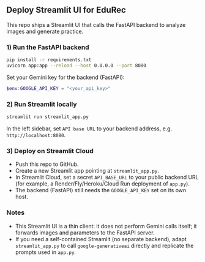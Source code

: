 ## Deploy Streamlit UI for EduRec

This repo ships a Streamlit UI that calls the FastAPI backend to analyze images and generate practice.

### 1) Run the FastAPI backend

```bash
pip install -r requirements.txt
uvicorn app:app --reload --host 0.0.0.0 --port 8080
```

Set your Gemini key for the backend (FastAPI):

```powershell
$env:GOOGLE_API_KEY = "<your_api_key>"
```

### 2) Run Streamlit locally

```bash
streamlit run streamlit_app.py
```

In the left sidebar, set `API base URL` to your backend address, e.g. `http://localhost:8080`.

### 3) Deploy on Streamlit Cloud

- Push this repo to GitHub.
- Create a new Streamlit app pointing at `streamlit_app.py`.
- In Streamlit Cloud, set a secret `API_BASE_URL` to your public backend URL (for example, a Render/Fly/Heroku/Cloud Run deployment of `app.py`).
- The backend (FastAPI) still needs the `GOOGLE_API_KEY` set on its own host.

### Notes

- This Streamlit UI is a thin client: it does not perform Gemini calls itself; it forwards images and parameters to the FastAPI server.
- If you need a self-contained Streamlit (no separate backend), adapt `streamlit_app.py` to call `google-generativeai` directly and replicate the prompts used in `app.py`.

